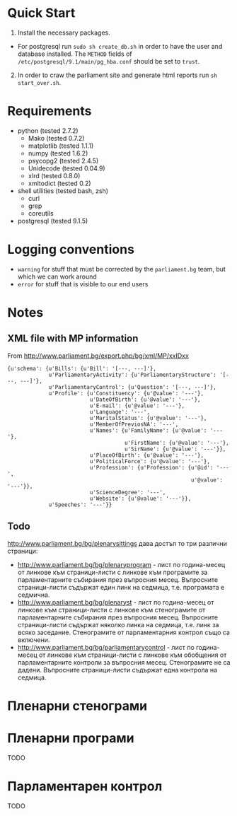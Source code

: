 # Quick Start

 1. Install the necessary packages.
   - For postgresql run `sudo sh create_db.sh` in order to have the user and
     database installed. The `METHOD` fields of
     `/etc/postgresql/9.1/main/pg_hba.conf` should be set to `trust`.
 2. In order to craw the parliament site and generate html reports run
`sh start_over.sh`.

# Requirements

 - python (tested 2.7.2)
   - Mako (tested 0.7.2)
   - matplotlib (tested 1.1.1)
   - numpy (tested 1.6.2)
   - psycopg2 (tested 2.4.5)
   - Unidecode (tested 0.04.9)
   - xlrd (tested 0.8.0)
   - xmltodict (tested 0.2)
 - shell utilities (tested bash, zsh)
   - curl
   - grep
   - coreutils
 - postgresql (tested 9.1.5)

# Logging conventions
 - `warning` for stuff that must be corrected by the `parliament.bg` team, but
   which we can work around
 - `error` for stuff that is visible to our end users

# Notes

## XML file with MP information 

From http://www.parliament.bg/export.php/bg/xml/MP/xxIDxx 

```
{u'schema': {u'Bills': {u'Bill': '[---, ---]'},
             u'ParliamentaryActivity': {u'ParliamentaryStructure': '[---, ---]'},
             u'ParliamentaryControl': {u'Question': '[---, ---]'},
             u'Profile': {u'Constituency': {u'@value': '---'},
                          u'DateOfBirth': {u'@value': '---'},
                          u'E-mail': {u'@value': '---'},
                          u'Language': '---',
                          u'MaritalStatus': {u'@value': '---'},
                          u'MemberOfPreviosNA': '---',
                          u'Names': {u'FamilyName': {u'@value': '---'},
                                     u'FirstName': {u'@value': '---'},
                                     u'SirName': {u'@value': '---'}},
                          u'PlaceOfBirth': {u'@value': '---'},
                          u'PoliticalForce': {u'@value': '---'},
                          u'Profession': {u'Profession': {u'@id': '---',
                                                          u'@value': '---'}},
                          u'ScienceDegree': '---',
                          u'Website': {u'@value': '---'}},
             u'Speeches': '---'}}
```

## Todo

http://www.parliament.bg/bg/plenarysittings дава достъп то три различни
страници:

 - http://www.parliament.bg/bg/plenaryprogram - лист по година-месец от
   линкове към страници-листи с линкове към програмите за парламентарните
   събирания през въпросния месец. Въпросните страници-листи съдържат един линк
   на седмица, т.е. програмата е седмична.
 - http://www.parliament.bg/bg/plenaryst - лист по година-месец от
   линкове към страници-листи с линкове към стенограмите от парламентарните
   събирания през въпросния месец. Въпросните страници-листи съдържат няколко
   линка на седмица, т.е. линк за всяко заседание. Стенограмите от
   парламентарния контрол също са включени.
 - http://www.parliament.bg/bg/parliamentarycontrol - лист по година-месец от
   линкове към страници-листи с линкове към обобщения от парламентарните
   контроли за въпросния месец. Стенограмите не са дадени. Въпросните
   страници-листи съдържат една контрола на седмица.


Пленарни стенограми
===================

Пленарни програми
=================

TODO

Парламентарен контрол
=====================

TODO


